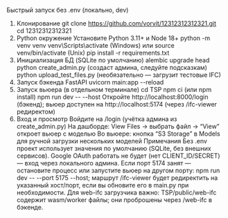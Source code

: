 Быстрый запуск без .env (локально, dev)
1) Клонирование
git clone https://github.com/vorvit/12312312312321.git
cd 12312312312321
2) Python окружение
Установите Python 3.11+ и Node 18+
python -m venv venv
venv\Scripts\activate (Windows) или source venv/bin/activate (Unix)
pip install -r requirements.txt
3) Инициализация БД (SQLite по умолчанию)
alembic upgrade head
python create_admin.py (создаст админа, следуйте подсказкам)
python upload_test_files.py (необязательно — загрузит тестовые IFC)
4) Запуск бэкенда FastAPI
uvicorn main:app --reload
5) Запуск вьюера (в отдельном терминале)
cd TSP
npm ci (или npm install)
npm run dev -- --host
Откройте http://localhost:8000/login (бэкенд); вьюер доступен на http://localhost:5174 (через /ifc-viewer редиректом)
6) Вход и просмотр
Войдите на /login (учётка админа из create_admin.py)
На дашборде: View Files → выбрать файл → “View” откроет вьюер с моделью
Во вьюере: кнопка “S3 Storage” в Models для ручной загрузки нескольких моделей
Примечания
Без .env проект использует значения по умолчанию (SQLite, без внешних сервисов). Google OAuth работать не будет (нет CLIENT_ID/SECRET) — вход через локального админа.
Если порт 5174 занят — остановите процесс или запустите вьюер на другом порту: npm run dev -- --port 5175 --host; маршрут /ifc-viewer будет редиректить на указанный хост/порт, если вы обновите его в main.py при необходимости.
Для web-ifc загрузчика важно: TSP/public/web-ifc содержит wasm/worker файлы; они проброшены через /web-ifc в бэкенде.